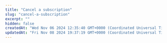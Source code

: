```yaml
---
title: "Cancel a subscription"
slug: "cancel-a-subscription"
excerpt: ""
hidden: false
createdAt: "Wed Nov 06 2024 12:35:40 GMT+0000 (Coordinated Universal Time)"
updatedAt: "Fri Nov 08 2024 19:37:19 GMT+0000 (Coordinated Universal Time)"
---
```

